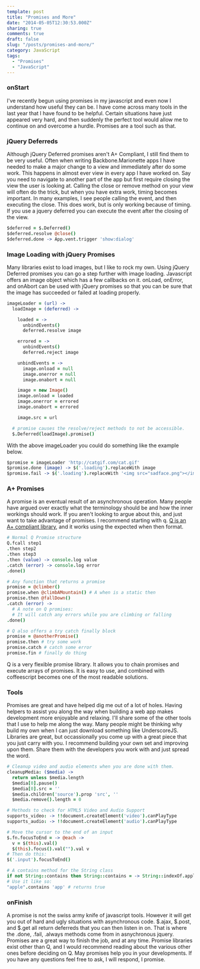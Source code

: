 ```yaml
---
template: post
title: "Promises and More"
date: "2014-05-05T12:30:53.000Z"
sharing: true
comments: true
draft: false
slug: "/posts/promises-and-more/"
category: JavaScript
tags:
  - "Promises"
  - "JavaScript"
---
```


### onStart
I've recently begun using promises in my javascript and even now I understand how useful they can be. I have come across many tools in the last year that I have found to be helpful. Certain situations have just appeared very hard, and then suddenly the perfect tool would allow me to continue on and overcome a hurdle. Promises are a tool such as that.

### jQuery Deferreds
Although jQuery Deferred promises aren't A+ Compliant, I still find them to be very useful. Often when writing Backbone.Marionette apps I have needed to make a major change to a view and immediately after do some work. This happens in almost ever view in every app I have worked on. Say you need to navigate to another part of the app but first require closing the view the user is looking at. Calling the close or remove method on your view will often do the trick, but when you have extra work, timing becomes important. In many examples, I see people calling the event, and then executing the close. This does work, but is only working because of timing. If you use a jquery deferred you can execute the event after the closing of the view.

```coffeescript
$deferred = $.Deferred()
$deferred.resolve @close()
$deferred.done -> App.vent.trigger 'show:dialog'
```

### Image Loading with jQuery Promises
Many libraries exist to load images, but I like to rock my own. Using jQuery Deferred promises you can go a step further with image loading. Javascript offers an image object which has a few callbacks on it. onLoad, onError, and onAbort can be used with jQuery promises so that you can be sure that the image has succeeded or failed at loading properly.

```coffeescript
imageLoader = (url) ->
  loadImage = (deferred) ->

    loaded = ->
      unbindEvents()
      deferred.resolve image

    errored = ->
      unbindEvents()
      deferred.reject image

    unbindEvents = ->
      image.onload = null
      image.onerror = null
      image.onabort = null

    image = new Image()
    image.onload = loaded
    image.onerror = errored
    image.onabort = errored

    image.src = url

  # promise causes the resolve/reject methods to not be accessible.
  $.Deferred(loadImage).promise()
```

With the above imageLoader you could do something like the example below.

```coffeescript
$promise = imageLoader 'http://catgif.com/cat.gif'
$promise.done (image) -> $('.loading').replaceWith image
$promise.fail -> $('.loading').replaceWith '<img src="sadface.png"></img>'
```

### A+ Promises
A promise is an eventual result of an asynchronous operation. Many people have argued over exactly what the terminology should be and how the inner workings should work. If you aren't looking to argue about this, and just want to take advantage of promises. I recommend starting with q. [Q is an A+ compliant library](http://documentup.com/kriskowal/q/), and it works using the expected when then format.

```coffeescript
# Normal Q Promise structure
Q.fcall step1
.then step2
.then step3
.then (value) -> console.log value
.catch (error) -> console.log error
.done()

# Any function that returns a promise
promise = @climber()
promise.when @climbAMountain() # A when is a static then
promise.then @fallDown()
.catch (error) ->
  # A note on Q promises:
  # It will catch any errors while you are climbing or falling
.done()

# Q also offers a try catch finally block
promise = @anotherPromise()
promise.then # try some work
promise.catch # catch some error
promise.fin # finally do thing
```

Q is a very flexible promise library. It allows you to chain promises and execute arrays of promises. It is easy to use, and combined with coffeescript becomes one of the most readable solutions.

### Tools
Promises are great and have helped dig me out of a lot of holes. Having helpers to assist you along the way when building a web app makes development more enjoyable and relaxing. I'll share some of the other tools that I use to help me along the way. Many people might be thinking why build my own when I can just download something like UnderscoreJS. Libraries are great, but occassionally you come up with a great piece that you just carry with you. I recommend building your own set and improving upon them. Share them with the developers you work with and just spread the word.

```coffeescript
# Cleanup video and audio elements when you are done with them.
cleanupMedia: ($media) ->
  return unless $media.length
  $media[0].pause()
  $media[0].src = ''
  $media.children('source').prop 'src', ''
  $media.remove().length = 0

# Methods to check for HTML5 Video and Audio Support
supports_video: -> !!document.createElement('video').canPlayType
supports_audio: -> !!document.createElement('audio').canPlayType

# Move the cursor to the end of an input
$.fn.focusToEnd = -> @each ->
  v = $(this).val()
  $(this).focus().val("").val v
# Then do this:
$('.input').focusToEnd()

# A contains method for the String class
if not String::contains then String::contains = -> String::indexOf.apply( this, arguments ) isnt -1
# Use it like so:
"apple".contains 'app' # returns true
```

### onFinish
A promise is not the swiss army knife of javascript tools. However it will get you out of hard and ugly situations with asynchronous code. $.ajax, $.post, and $.get all return deferreds that you can then listen in on. That is where the .done, .fail, .always methods come from in asnychronous jquery. Promises are a great way to finish the job, and at any time. Promise libraries exist other than Q, and I would recommend reading about the various other ones before deciding on Q. May promises help you in your developments. If you have any questions feel free to ask, I will respond, I promise.
